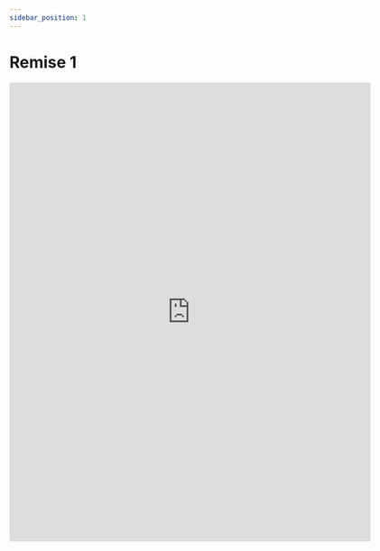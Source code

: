 ```yaml
---
sidebar_position: 1
---
```


# Remise 1

<iframe
  src="https://docs.google.com/forms/d/e/1FAIpQLSfahUVarNEvOiRd2CfhY1Mg0UwLykcv6REUOStpa7klD-Z7pw/viewform?embedded=true"
  width="640"
  height="814"
  frameborder="0"
  marginheight="0"
  marginwidth="0"
>
  Chargement en cours…
</iframe>
